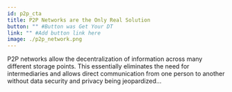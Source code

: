 ```yaml
---
id: p2p_cta
title: P2P Networks are the Only Real Solution
button: "" #Button was Get Your DT
link: "" #Add button link here
image: ./p2p_network.png
---
```


P2P networks allow the decentralization of information across many different storage points. This essentially eliminates the need for intermediaries and allows direct communication from one person to another without data security and privacy being jeopardized...
